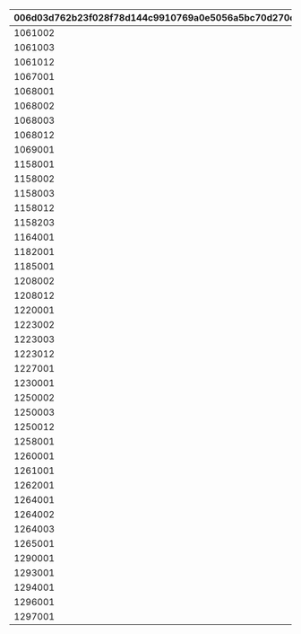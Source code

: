|006d03d762b23f028f78d144c9910769a0e5056a5bc70d270c1285b0dcf1841f|990be0aa854bc050a7314eecaf0f7a2c8601d2d138ee8c6548858fec0e36e4a9|a99586d7b4744a36b189c4f16fda5160dca6c9731273103d3d315d0fad0b698c|64d25ad063aeea1d2a520b4e5fc1ca84c3fcb1e60b5d9f234d1ba2104003bcce|
| --- | --- | --- | --- |
|1061002|1061101|1061001|2|
|1061003|1061102|1061001|2|
|1061012|1061111|1061001|2|
|1067001|1067101|1067001|2|
|1068001|1068103|1068001|2|
|1068002|1068101|1068001|2|
|1068003|1068102|1068001|2|
|1068012|1068111|1068001|2|
|1069001|1069101|1069001|2|
|1158001|1158100|1158001|1|
|1158002|1158101|1158001|2|
|1158003|1158102|1158001|2|
|1158012|1158111|1158001|2|
|1158203|1158102|1158001|2|
|1164001|1164101|1164001|2|
|1182001|1182101|1182001|2|
|1185001|1185101|1185001|2|
|1208002|1208101|1208001|2|
|1208012|1208111|1208001|2|
|1220001|1220101|1220001|2|
|1223002|1223101|1223001|2|
|1223003|1223102|1223001|2|
|1223012|1223111|1223001|2|
|1227001|1227101|1227001|2|
|1230001|1230101|1230001|2|
|1250002|1250101|1250001|2|
|1250003|1250102|1250001|2|
|1250012|1250111|1250001|2|
|1258001|1258101|1258001|2|
|1260001|1260101|1260001|2|
|1261001|1261101|1261001|2|
|1262001|1262101|1262001|2|
|1264001|1264103|1264001|2|
|1264002|1264101|1264001|2|
|1264003|1264102|1264001|2|
|1265001|1265101|1265001|2|
|1290001|1290101|1290001|2|
|1293001|1293101|1293001|2|
|1294001|1294101|1294001|2|
|1296001|1296101|1296001|2|
|1297001|1297101|1297001|2|